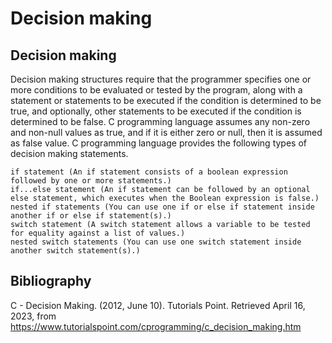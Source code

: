# Decision making

## Decision making 

Decision making structures require that the programmer specifies one or more conditions to be evaluated or tested by the program, along with a statement or statements to be executed if the condition is determined to be true, and optionally, other statements to be executed if the condition is determined to be false. C programming language assumes any non-zero and non-null values as true, and if it is either zero or null, then it is assumed as false value. C programming language provides the following types of decision making statements.

    if statement (An if statement consists of a boolean expression followed by one or more statements.)
    if...else statement (An if statement can be followed by an optional else statement, which executes when the Boolean expression is false.)
    nested if statements (You can use one if or else if statement inside another if or else if statement(s).)
    switch statement (A switch statement allows a variable to be tested for equality against a list of values.)
    nested switch statements (You can use one switch statement inside another switch statement(s).) 

## Bibliography

C - Decision Making. (2012, June 10). Tutorials Point. Retrieved April 16, 2023, from https://www.tutorialspoint.com/cprogramming/c_decision_making.htm